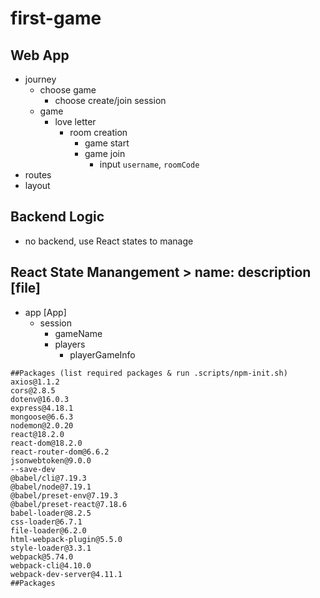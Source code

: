 # first-game

## Web App

- journey
  - choose game
    - choose create/join session
  - game
    - love letter
      - room creation
        - game start
        - game join
          - input `username`, `roomCode`
- routes
- layout

## Backend Logic

- no backend, use React states to manage

## React State Manangement > name: description [file]

- app [App]
  - session
    - gameName
    - players
      - playerGameInfo

```
##Packages (list required packages & run .scripts/npm-init.sh)
axios@1.1.2
cors@2.8.5
dotenv@16.0.3
express@4.18.1
mongoose@6.6.3
nodemon@2.0.20
react@18.2.0
react-dom@18.2.0
react-router-dom@6.6.2
jsonwebtoken@9.0.0
--save-dev
@babel/cli@7.19.3
@babel/node@7.19.1
@babel/preset-env@7.19.3
@babel/preset-react@7.18.6
babel-loader@8.2.5
css-loader@6.7.1
file-loader@6.2.0
html-webpack-plugin@5.5.0
style-loader@3.3.1
webpack@5.74.0
webpack-cli@4.10.0
webpack-dev-server@4.11.1
##Packages
```
